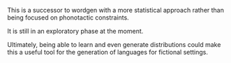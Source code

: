 This is a successor to wordgen with a more statistical approach rather than being focused on phonotactic constraints.

It is still in an exploratory phase at the moment.

Ultimately, being able to learn and even generate distributions could make this a useful tool for the generation of
languages for
fictional settings.
